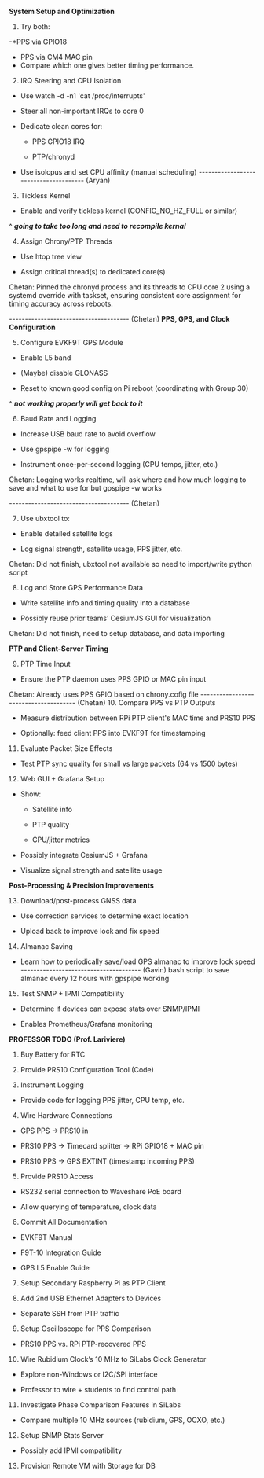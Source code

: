 **System Setup and Optimization**


1. Try both:

-*PPS via GPIO18

- PPS via CM4 MAC pin
- Compare which one gives better timing performance.

2. IRQ Steering and CPU Isolation

- Use watch -d -n1 'cat /proc/interrupts'

- Steer all non-important IRQs to core 0

- Dedicate clean cores for:

    - PPS GPIO18 IRQ

    - PTP/chronyd

- Use isolcpus and set CPU affinity (manual scheduling)
-------------------------------------- (Aryan)


3. Tickless Kernel 

- Enable and verify tickless kernel (CONFIG_NO_HZ_FULL or similar)

^ ***going to take too long and need to recompile kernal***



4. Assign Chrony/PTP Threads

- Use htop tree view

- Assign critical thread(s) to dedicated core(s)

Chetan: Pinned the chronyd process and its threads to CPU core 2 using a systemd override with taskset, ensuring consistent core assignment for timing accuracy across reboots.

-------------------------------------- (Chetan)
**PPS, GPS, and Clock Configuration**


5. Configure EVKF9T GPS Module

- Enable L5 band

- (Maybe) disable GLONASS

- Reset to known good config on Pi reboot (coordinating with Group 30)

^ ***not working properly will get back to it***

6. Baud Rate and Logging

- Increase USB baud rate to avoid overflow

- Use gpspipe -w for logging

- Instrument once-per-second logging (CPU temps, jitter, etc.)

Chetan: Logging works realtime, will ask where and how much logging to save and what to use for but gpspipe -w works

-------------------------------------- (Chetan)

7. Use ubxtool to:

- Enable detailed satellite logs

- Log signal strength, satellite usage, PPS jitter, etc.

Chetan: Did not finish, ubxtool not available so need to import/write python script

8. Log and Store GPS Performance Data

- Write satellite info and timing quality into a database

- Possibly reuse prior teams’ CesiumJS GUI for visualization

Chetan: Did not finish, need to setup database, and data importing

**PTP and Client-Server Timing**

9. PTP Time Input

- Ensure the PTP daemon uses PPS GPIO or MAC pin input

Chetan: Already uses PPS GPIO based on chrony.cofig file
-------------------------------------- (Chetan) 
10. Compare PPS vs PTP Outputs

- Measure distribution between RPi PTP client's MAC time and PRS10 PPS

- Optionally: feed client PPS into EVKF9T for timestamping

11. Evaluate Packet Size Effects

- Test PTP sync quality for small vs large packets (64 vs 1500 bytes)

12. Web GUI + Grafana Setup

- Show:

    - Satellite info

    - PTP quality

    - CPU/jitter metrics

- Possibly integrate CesiumJS + Grafana

- Visualize signal strength and satellite usage

**Post-Processing & Precision Improvements**


13. Download/post-process GNSS data

- Use correction services to determine exact location

- Upload back to improve lock and fix speed

14. Almanac Saving

- Learn how to periodically save/load GPS almanac to improve lock speed
-------------------------------------- (Gavin)
bash script to save almanac every 12 hours with gpspipe working

15. Test SNMP + IPMI Compatibility

- Determine if devices can expose stats over SNMP/IPMI

- Enables Prometheus/Grafana monitoring




**PROFESSOR TODO (Prof. Lariviere)** 


1. Buy Battery for RTC

2. Provide PRS10 Configuration Tool (Code)

3. Instrument Logging

- Provide code for logging PPS jitter, CPU temp, etc.

4. Wire Hardware Connections

- GPS PPS → PRS10 in

- PRS10 PPS → Timecard splitter → RPi GPIO18 + MAC pin

- PRS10 PPS → GPS EXTINT (timestamp incoming PPS)

5. Provide PRS10 Access

- RS232 serial connection to Waveshare PoE board

- Allow querying of temperature, clock data

6. Commit All Documentation

- EVKF9T Manual

- F9T-10 Integration Guide

- GPS L5 Enable Guide

7. Setup Secondary Raspberry Pi as PTP Client

8. Add 2nd USB Ethernet Adapters to Devices

- Separate SSH from PTP traffic

9. Setup Oscilloscope for PPS Comparison

- PRS10 PPS vs. RPi PTP-recovered PPS

10. Wire Rubidium Clock’s 10 MHz to SiLabs Clock Generator

- Explore non-Windows or I2C/SPI interface

- Professor to wire + students to find control path

11. Investigate Phase Comparison Features in SiLabs

- Compare multiple 10 MHz sources (rubidium, GPS, OCXO, etc.)

12. Setup SNMP Stats Server

- Possibly add IPMI compatibility

13. Provision Remote VM with Storage for DB

